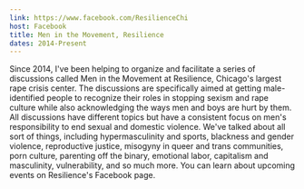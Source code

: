 ```yaml
---
link: https://www.facebook.com/ResilienceChi
host: Facebook
title: Men in the Movement, Resilience
dates: 2014-Present
---
```

Since 2014, I've been helping to organize and facilitate a series of discussions called Men in the Movement at Resilience, Chicago's largest rape crisis center. The discussions are specifically aimed at getting male-identified people to recognize their roles in stopping sexism and rape culture while also acknowledging the ways men and boys are hurt by them. All discussions have different topics but have a consistent focus on men's responsibility to end sexual and domestic violence. We've talked about all sort of things, including hypermasculinity and sports, blackness and gender violence, reproductive justice, misogyny in queer and trans communities, porn culture, parenting off the binary, emotional labor, capitalism and masculinity, vulnerability, and so much more. You can learn about upcoming events on Resilience's Facebook page.

